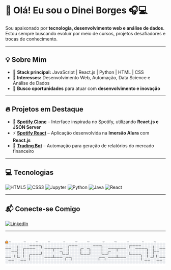 <h1 align="left">🚀 Olá! Eu sou o Dinei Borges 🎧💻</h1>

Sou apaixonado por **tecnologia, desenvolvimento web e análise de dados**. Estou sempre buscando evoluir por meio de cursos, projetos desafiadores e trocas de conhecimento.

---

## 💡 Sobre Mim

- 🔹 **Stack principal:** JavaScript | React.js | Python | HTML | CSS  
- 🔹 **Interesses:** Desenvolvimento Web, Automação, Data Science e Análise de Dados  
- 🔹 **Busco oportunidades** para atuar com **desenvolvimento e inovação**

---

## 🔥 Projetos em Destaque

- 🎵 **[Spotify Clone](https://github.com/BorgesDineii/Spotify_Clone)** – Interface inspirada no Spotify, utilizando **React.js e JSON Server**  
- ⚡ **[Spotify React](https://github.com/BorgesDineii/Spotify_react)** – Aplicação desenvolvida na **Imersão Alura** com **React.js**  
- 🤖 **[Trading Bot](https://github.com/BorgesDineii/DailyReports.git)** – Automação para geração de relatórios do mercado financeiro

---

## 💻 Tecnologias

<div align="left">
  <img src="https://cdn.jsdelivr.net/gh/devicons/devicon/icons/html5/html5-original.svg" height="40" alt="HTML5" />
  <img src="https://cdn.jsdelivr.net/gh/devicons/devicon/icons/css3/css3-original.svg" height="40" alt="CSS3" />
  <img src="https://cdn.jsdelivr.net/gh/devicons/devicon/icons/jupyter/jupyter-original.svg" height="40" alt="Jupyter" />
  <img src="https://cdn.jsdelivr.net/gh/devicons/devicon/icons/python/python-original.svg" height="40" alt="Python" />
  <img src="https://cdn.jsdelivr.net/gh/devicons/devicon/icons/java/java-original.svg" height="40" alt="Java" />
  <img src="https://cdn.jsdelivr.net/gh/devicons/devicon/icons/react/react-original.svg" height="40" alt="React" />
</div>

---

## 📬 Conecte-se Comigo

[![LinkedIn](https://img.shields.io/badge/-Valdinei%20Borges-0077B5?style=for-the-badge&logo=linkedin&logoColor=white)](https://linkedin.com/in/valdinei-borges-39868b125)

---

## 

<picture>
  <source media="(prefers-color-scheme: dark)" srcset="https://raw.githubusercontent.com/BorgesDineii/BorgesDineii/output/pacman-contribution-graph-dark.svg">
  <source media="(prefers-color-scheme: light)" srcset="https://raw.githubusercontent.com/BorgesDineii/BorgesDineii/output/pacman-contribution-graph.svg">
  <img alt="Gráfico de contribuições em formato Pacman" src="https://raw.githubusercontent.com/BorgesDineii/BorgesDineii/output/pacman-contribution-graph.svg">
</picture>
